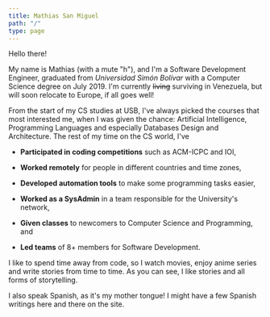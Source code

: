 ```yaml
---
title: Mathias San Miguel
path: "/"
type: page
---
```


Hello there! 

My name is Mathias (with a mute "h"), and I'm a Software Development Engineer, graduated from _Universidad Simón Bolívar_ with a Computer Science degree on July 2019. I'm currently ~~living~~ surviving in Venezuela, but will soon relocate to Europe, if all goes well!

From the start of my CS studies at USB, I've always picked the courses that most interested me, when I was given the chance: Artificial Intelligence, Programming Languages and especially Databases Design and Architecture. The rest of my time on the CS world, I've 

+ **Participated in coding competitions** such as ACM-ICPC and IOI,

+ **Worked remotely** for people in different countries and time zones,

+ **Developed automation tools** to make some programming tasks easier,

+ **Worked as a SysAdmin** in a team responsible for the University's network,

+ **Given classes** to newcomers to Computer Science and Programming, and

+ **Led teams** of 8+ members for Software Development.

I like to spend time away from code, so I watch movies, enjoy anime series and write stories from time to time. As you can see, I like stories and all forms of storytelling.

I also speak Spanish, as it's my mother tongue! I might have a few Spanish writings here and there on the site.
